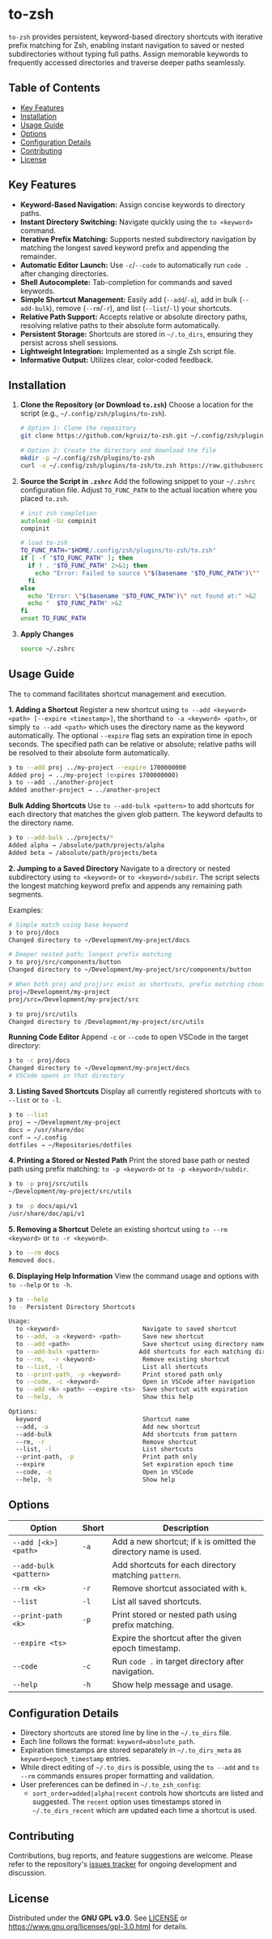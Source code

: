 # to-zsh

`to-zsh` provides persistent, keyword-based directory shortcuts with iterative prefix matching for Zsh, enabling instant navigation to saved or nested subdirectories without typing full paths. Assign memorable keywords to frequently accessed directories and traverse deeper paths seamlessly.

## Table of Contents

- [Key Features](#key-features)
- [Installation](#installation)
- [Usage Guide](#usage-guide)
- [Options](#options)
- [Configuration Details](#configuration-details)
- [Contributing](#contributing)
- [License](#license)

## Key Features

- **Keyword-Based Navigation:** Assign concise keywords to directory paths.
- **Instant Directory Switching:** Navigate quickly using the `to <keyword>` command.
- **Iterative Prefix Matching:** Supports nested subdirectory navigation by matching the longest saved keyword prefix and appending the remainder.
- **Automatic Editor Launch:** Use `-c`/`--code` to automatically run `code .` after changing directories.
- **Shell Autocomplete:** Tab-completion for commands and saved keywords.
- **Simple Shortcut Management:** Easily add (`--add`/`-a`), add in bulk (`--add-bulk`), remove (`--rm`/`-r`), and list (`--list`/`-l`) your shortcuts.
- **Relative Path Support:** Accepts relative or absolute directory paths, resolving relative paths to their absolute form automatically.
- **Persistent Storage:** Shortcuts are stored in `~/.to_dirs`, ensuring they persist across shell sessions.
- **Lightweight Integration:** Implemented as a single Zsh script file.
- **Informative Output:** Utilizes clear, color-coded feedback.

## Installation

1. **Clone the Repository (or Download `to.zsh`)**
    Choose a location for the script (e.g., `~/.config/zsh/plugins/to-zsh`).

    ```zsh
    # Option 1: Clone the repository
    git clone https://github.com/kgruiz/to-zsh.git ~/.config/zsh/plugins/to-zsh

    # Option 2: Create the directory and download the file
    mkdir -p ~/.config/zsh/plugins/to-zsh
    curl -o ~/.config/zsh/plugins/to-zsh/to.zsh https://raw.githubusercontent.com/kgruiz/to-zsh/main/to.zsh
    ```

2. **Source the Script in `.zshrc`**
    Add the following snippet to your `~/.zshrc` configuration file. Adjust `TO_FUNC_PATH` to the actual location where you placed `to.zsh`.

    ```zsh
    # init zsh completion
    autoload -Uz compinit
    compinit

    # load to-zsh
    TO_FUNC_PATH="$HOME/.config/zsh/plugins/to-zsh/to.zsh"
    if [ -f "$TO_FUNC_PATH" ]; then
      if ! . "$TO_FUNC_PATH" 2>&1; then
        echo "Error: Failed to source \"$(basename "$TO_FUNC_PATH")\"" >&2
      fi
    else
      echo "Error: \"$(basename "$TO_FUNC_PATH")\" not found at:" >&2
      echo "  $TO_FUNC_PATH" >&2
    fi
    unset TO_FUNC_PATH
    ```

3. **Apply Changes**

    ```zsh
    source ~/.zshrc
    ```

## Usage Guide

The `to` command facilitates shortcut management and execution.

**1. Adding a Shortcut**
Register a new shortcut using `to --add <keyword> <path> [--expire <timestamp>]`, the shorthand `to -a <keyword> <path>`, or simply `to --add <path>` which uses the directory name as the keyword automatically. The optional `--expire` flag sets an expiration time in epoch seconds. The specified path can be relative or absolute; relative paths will be resolved to their absolute form automatically.

```zsh
❯ to --add proj ../my-project --expire 1700000000
Added proj → ../my-project (expires 1700000000)
❯ to --add ../another-project
Added another-project → ../another-project
```

**Bulk Adding Shortcuts**
Use `to --add-bulk <pattern>` to add shortcuts for each directory that matches the given glob pattern. The keyword defaults to the directory name.

```zsh
❯ to --add-bulk ../projects/*
Added alpha → /absolute/path/projects/alpha
Added beta → /absolute/path/projects/beta
```

**2. Jumping to a Saved Directory**
Navigate to a directory or nested subdirectory using `to <keyword>` or `to <keyword>/subdir`. The script selects the longest matching keyword prefix and appends any remaining path segments.

Examples:

```zsh
# Simple match using base keyword
❯ to proj/docs
Changed directory to ~/Development/my-project/docs

# Deeper nested path; longest prefix matching
❯ to proj/src/components/button
Changed directory to ~/Development/my-project/src/components/button

# When both proj and proj/src exist as shortcuts, prefix matching chooses proj/src
proj=/Development/my-project
proj/src=/Development/my-project/src

❯ to proj/src/utils
Changed directory to /Development/my-project/src/utils
```

**Running Code Editor**
Append `-c` or `--code` to open VSCode in the target directory:

```zsh
❯ to -c proj/docs
Changed directory to ~/Development/my-project/docs
# VSCode opens in that directory
```

**3. Listing Saved Shortcuts**
Display all currently registered shortcuts with `to --list` or `to -l`.

```zsh
❯ to --list
proj → ~/Development/my-project
docs → /usr/share/doc
conf → ~/.config
dotfiles → ~/Repositories/dotfiles
```

**4. Printing a Stored or Nested Path**
Print the stored base path or nested path using prefix matching: `to -p <keyword>` or `to -p <keyword>/subdir`.

```zsh
❯ to -p proj/src/utils
~/Development/my-project/src/utils

❯ to -p docs/api/v1
/usr/share/doc/api/v1
```

**5. Removing a Shortcut**
Delete an existing shortcut using `to --rm <keyword>` or `to -r <keyword>`.

```zsh
❯ to --rm docs
Removed docs.
```

**6. Displaying Help Information**
View the command usage and options with `to --help` or `to -h`.

```zsh
❯ to --help
to - Persistent Directory Shortcuts

Usage:
  to <keyword>                       Navigate to saved shortcut
  to --add, -a <keyword> <path>      Save new shortcut
  to --add <path>                    Save shortcut using directory name
  to --add-bulk <pattern>           Add shortcuts for each matching directory
  to --rm,  -r <keyword>             Remove existing shortcut
  to --list, -l                      List all shortcuts
  to --print-path, -p <keyword>      Print stored path only
  to --code, -c <keyword>            Open in VSCode after navigation
  to --add <k> <path> --expire <ts>  Save shortcut with expiration
  to --help, -h                      Show this help

Options:
  keyword                            Shortcut name
  --add, -a                          Add new shortcut
  --add-bulk                         Add shortcuts from pattern
  --rm, -r                           Remove shortcut
  --list, -l                         List shortcuts
  --print-path, -p                   Print path only
  --expire                           Set expiration epoch time
  --code, -c                         Open in VSCode
  --help, -h                         Show help
```

## Options

| Option              | Short | Description                         |
|---------------------|-------|-------------------------------------|
| `--add [<k>] <path>`| `-a`  | Add a new shortcut; if `k` is omitted the directory name is used. |
| `--add-bulk <pattern>` |       | Add shortcuts for each directory matching `pattern`. |
| `--rm <k>`          | `-r`  | Remove shortcut associated with `k`.|
| `--list`            | `-l`  | List all saved shortcuts.           |
| `--print-path <k>`  | `-p`  | Print stored or nested path using prefix matching.              |
| `--expire <ts>`     |       | Expire the shortcut after the given epoch timestamp. |
| `--code`            | `-c`  | Run `code .` in target directory after navigation. |
| `--help`            | `-h`  | Show help message and usage.        |

## Configuration Details

- Directory shortcuts are stored line by line in the `~/.to_dirs` file.
- Each line follows the format: `keyword=absolute_path`.
- Expiration timestamps are stored separately in `~/.to_dirs_meta` as `keyword=epoch_timestamp` entries.
- While direct editing of `~/.to_dirs` is possible, using the `to --add` and `to --rm` commands ensures proper formatting and validation.
- User preferences can be defined in `~/.to_zsh_config`:
  - `sort_order=added|alpha|recent` controls how shortcuts are listed and suggested.
    The `recent` option uses timestamps stored in `~/.to_dirs_recent` which are
    updated each time a shortcut is used.

## Contributing

Contributions, bug reports, and feature suggestions are welcome. Please refer to the repository's [issues tracker](https://github.com/kgruiz/to-zsh/issues) for ongoing development and discussion.

## License

Distributed under the **GNU GPL v3.0**.
See [LICENSE](LICENSE) or <https://www.gnu.org/licenses/gpl-3.0.html> for details.
